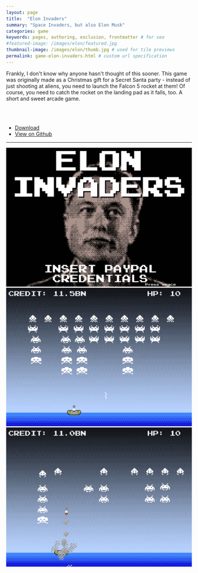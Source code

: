 ```yaml
---
layout: page
title:  "Elon Invaders"
summary: "Space Invaders, but also Elon Musk"
categories: game
keywords: pages, authoring, exclusion, frontmatter # for seo
#featured-image: /images/elon/featured.jpg
thumbnail-image: /images/elon/thumb.jpg # used for tile previews
permalink: game-elon-invaders.html # custom url specification
---
```


<article>

Frankly, I don't know why anyone hasn't thought of this sooner.  This game was originally made as a Christmas gift for a Secret Santa party - instead of just shooting at aliens, you need to launch the Falcon 5 rocket at them!  Of course, you need to catch the rocket on the landing pad as it falls, too.  A short and sweet arcade game.

<br><br>

<ul class="actions">
<li><a href="http://github.com/pgutenko/eloninvaders/releases" class="button special">Download</a></li>
<li><a href="http://github.com/pgutenko/eloninvaders" class="button">View on Github</a></li>
</ul>

<hr />

<div class="box alt">
<div class="row uniform">
<div class="4u"><span class="image fit"><img src="images/elon/elon_1.png" alt="" /></span></div>
<div class="4u"><span class="image fit"><img src="images/elon/elon_2.png" alt="" /></span></div>
<div class="4u"><span class="image fit"><img src="images/elon/elon_3.png" alt="" /></span></div>
</div>
</div>

</article>
